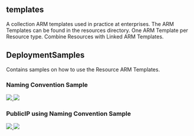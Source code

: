 ## templates

A collection ARM templates used in practice at enterprises.
The ARM Templates can be found in the resources directory.
One ARM Template per Resource type.
Combine Resources with Linked ARM Templates.


## DeploymentSamples

Contains samples on how to use the Resource ARM Templates. 

### Naming Convention Sample

<a href="https://portal.azure.com/#create/Microsoft.Template/uri/https%3A%2F%2Fraw.githubusercontent.com%2FDamianFlynn%2FARM%2Fmaster%2Fsample.json" target="_blank">
  <img src="http://azuredeploy.net/deploybutton.png"/>
</a>
<a href="http://armviz.io/#/?load=https%3A%2F%2Fraw.githubusercontent.com%2FDamianFlynn%2FARM%2Fmaster%2Fsample.json" target="_blank">
  <img src="http://armviz.io/visualizebutton.png"/>
</a>

### PublicIP using Naming Convention Sample

<a href="https://portal.azure.com/#create/Microsoft.Template/uri/https%3A%2F%2Fraw.githubusercontent.com%2FDamianFlynn%2FARM%2Fmaster%2FsamplePublicIP.json" target="_blank">
  <img src="http://azuredeploy.net/deploybutton.png"/>
</a>
<a href="http://armviz.io/#/?load=https%3A%2F%2Fraw.githubusercontent.com%2FDamianFlynn%2FARM%2Fmaster%2FsamplePublicIP.json" target="_blank">
  <img src="http://armviz.io/visualizebutton.png"/>
</a>